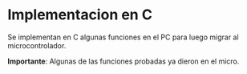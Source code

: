 # Implementacion en C

Se implementan en C algunas funciones en el PC para luego migrar al microcontrolador. 

**Importante**: Algunas de las funciones probadas ya dieron en el micro.